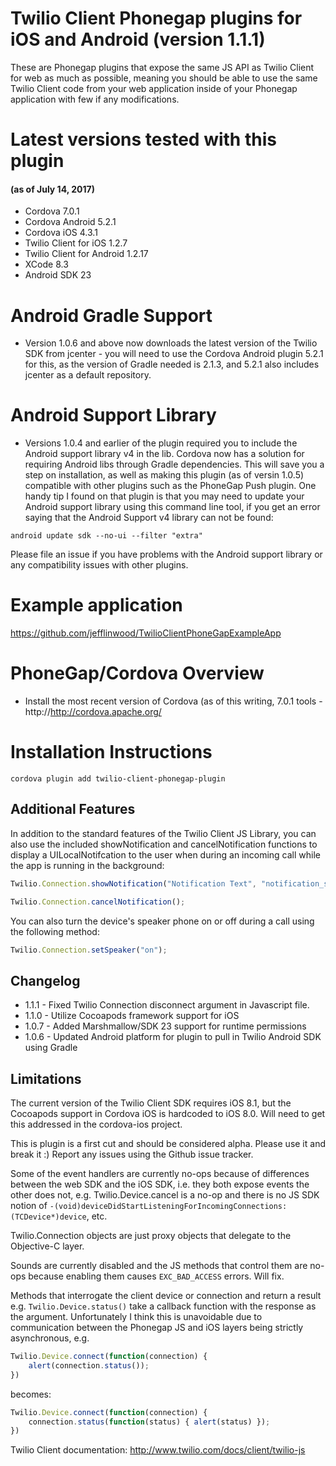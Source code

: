 # Twilio Client Phonegap plugins for iOS and Android (version 1.1.1)

These are Phonegap plugins that expose the same JS API as Twilio Client for web as much as possible, meaning you should be able to use the same Twilio Client code from your web application inside of your Phonegap application with few if any modifications. 

# Latest versions tested with this plugin
#### (as of July 14, 2017)
- Cordova 7.0.1
- Cordova Android 5.2.1
- Cordova iOS 4.3.1
- Twilio Client for iOS 1.2.7
- Twilio Client for Android 1.2.17
- XCode 8.3
- Android SDK 23

# Android Gradle Support
- Version 1.0.6 and above now downloads the latest version of the Twilio SDK from jcenter - you will need to use the Cordova Android plugin 5.2.1 for this, as the version of Gradle needed is 2.1.3, and 5.2.1 also includes jcenter as a default repository. 

# Android Support Library
- Versions 1.0.4 and earlier of the plugin required you to include the Android support library v4 in the lib. Cordova now has a solution for requiring Android libs through Gradle dependencies. This will save you a step on installation, as well as making this plugin (as of versin 1.0.5) compatible with other plugins such as the PhoneGap Push plugin. One handy tip I found on that plugin is that you may need to update your Android support library using this command line tool, if you get an error saying that the Android Support v4 library can not be found:

`android update sdk --no-ui --filter "extra"`

Please file an issue if you have problems with the Android support library or any compatibility issues with other plugins.

# Example application
https://github.com/jefflinwood/TwilioClientPhoneGapExampleApp

# PhoneGap/Cordova Overview

- Install the most recent version of Cordova (as of this writing, 7.0.1 tools  - http://http://cordova.apache.org/ 

# Installation Instructions
```
cordova plugin add twilio-client-phonegap-plugin
```

## Additional Features

In addition to the standard features of the Twilio Client JS Library, you can also use the included showNotification and cancelNotification functions to display a UILocalNotifcation to the user when during an incoming call while the app is running in the background:

```javascript
Twilio.Connection.showNotification("Notification Text", "notification_sound.wav");
```

```javascript
Twilio.Connection.cancelNotification();
```

You can also turn the device's speaker phone on or off during a call using the following method:

```javascript
Twilio.Connection.setSpeaker("on");
```

## Changelog
- 1.1.1 - Fixed Twilio Connection disconnect argument in Javascript file.
- 1.1.0 - Utilize Cocoapods framework support for iOS
- 1.0.7 - Added Marshmallow/SDK 23 support for runtime permissions
- 1.0.6 - Updated Android platform for plugin to pull in Twilio Android SDK using Gradle

## Limitations

The current version of the Twilio Client SDK requires iOS 8.1, but the Cocoapods support in Cordova iOS is 
hardcoded to iOS 8.0. Will need to get this addressed in the cordova-ios project.

This is plugin is a first cut and should be considered alpha. Please use it and break it :) Report any issues using the Github issue tracker.

Some of the event handlers are currently no-ops because of differences between the web SDK and the iOS SDK, i.e. they both expose events the other does not, e.g. Twilio.Device.cancel is a no-op and there is no JS SDK notion of `-(void)deviceDidStartListeningForIncomingConnections:(TCDevice*)device`, etc. 

Twilio.Connection objects are just proxy objects that delegate to the Objective-C layer.

Sounds are currently disabled and the JS methods that control them are no-ops because enabling them causes `EXC_BAD_ACCESS` errors. Will fix.

Methods that interrogate the client device or connection and return a result e.g. `Twilio.Device.status()` take a callback function with the response as the argument. Unfortunately I think this is unavoidable due to communication between the Phonegap JS and iOS layers being strictly asynchronous, e.g.

```javascript
Twilio.Device.connect(function(connection) {
    alert(connection.status());
})
```

becomes:

```javascript
Twilio.Device.connect(function(connection) {
    connection.status(function(status) { alert(status) });
})
```

Twilio Client documentation: http://www.twilio.com/docs/client/twilio-js

